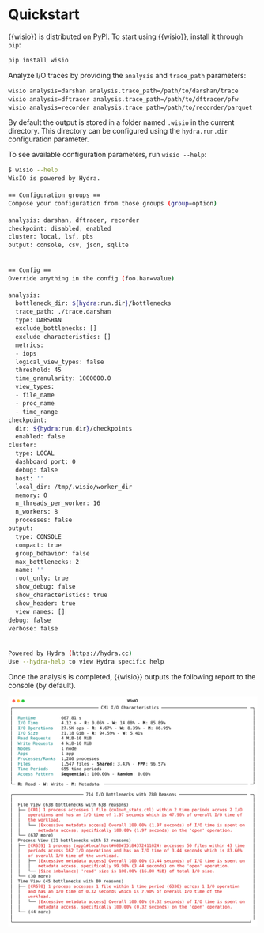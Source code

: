 # Quickstart

{{wisio}} is distributed on [PyPI](https://pypi.org/project/wisio/). To start using {{wisio}}, install it through `pip`:

```bash
pip install wisio
```

Analyze I/O traces by providing the `analysis` and `trace_path` parameters:

```bash
wisio analysis=darshan analysis.trace_path=/path/to/darshan/trace
wisio analysis=dftracer analysis.trace_path=/path/to/dftracer/pfw
wisio analysis=recorder analysis.trace_path=/path/to/recorder/parquet
```

By default the output is stored in a folder named `.wisio` in the current directory. This directory can be configured using the `hydra.run.dir` configuration parameter.

To see available configuration parameters, run `wisio --help`:

```bash
$ wisio --help
WisIO is powered by Hydra.

== Configuration groups ==
Compose your configuration from those groups (group=option)

analysis: darshan, dftracer, recorder
checkpoint: disabled, enabled
cluster: local, lsf, pbs
output: console, csv, json, sqlite


== Config ==
Override anything in the config (foo.bar=value)

analysis:
  bottleneck_dir: ${hydra:run.dir}/bottlenecks
  trace_path: ./trace.darshan
  type: DARSHAN
  exclude_bottlenecks: []
  exclude_characteristics: []
  metrics:
  - iops
  logical_view_types: false
  threshold: 45
  time_granularity: 1000000.0
  view_types:
  - file_name
  - proc_name
  - time_range
checkpoint:
  dir: ${hydra:run.dir}/checkpoints
  enabled: false
cluster:
  type: LOCAL
  dashboard_port: 0
  debug: false
  host: ''
  local_dir: /tmp/.wisio/worker_dir
  memory: 0
  n_threads_per_worker: 16
  n_workers: 8
  processes: false
output:
  type: CONSOLE
  compact: true
  group_behavior: false
  max_bottlenecks: 2
  name: ''
  root_only: true
  show_debug: false
  show_characteristics: true
  show_header: true
  view_names: []
debug: false
verbose: false


Powered by Hydra (https://hydra.cc)
Use --hydra-help to view Hydra specific help
```

Once the analysis is completed, {{wisio}} outputs the following report to the console (by default).

![](_static/output.svg)
